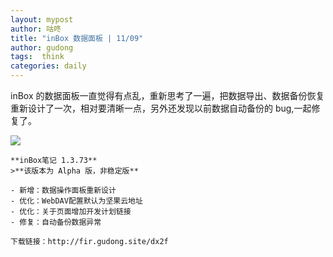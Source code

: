 ```yaml
---
layout: mypost
author: 咕咚
title: "inBox 数据面板 | 11/09"
author: gudong
tags:  think
categories: daily
---
```


inBox 的数据面板一直觉得有点乱，重新思考了一遍，把数据导出、数据备份恢复重新设计了一次，相对要清晰一点，另外还发现以前数据自动备份的 bug,一起修复了。

![](https://tva1.sinaimg.cn/large/008vxvgGly1h83ruq4s4rj30u00axdg4.jpg)

```
**inBox笔记 1.3.73**
>**该版本为 Alpha 版，非稳定版**

- 新增：数据操作面板重新设计
- 优化：WebDAV配置默认为坚果云地址
- 优化：关于页面增加开发计划链接
- 修复：自动备份数据异常

下载链接：http://fir.gudong.site/dx2f
```

